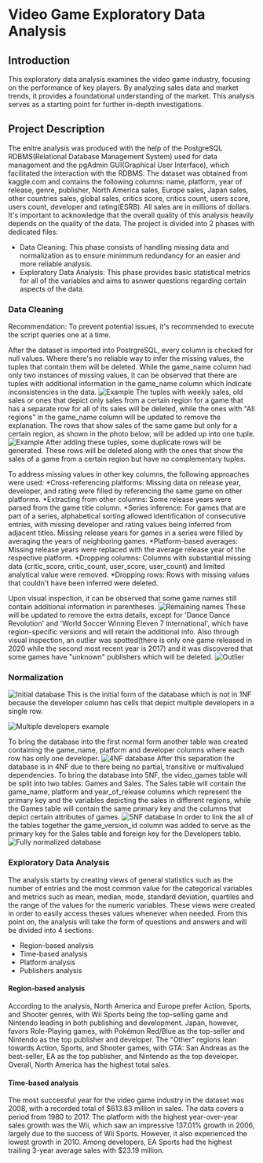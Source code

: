 # Video Game Exploratory Data Analysis
## Introduction
This exploratory data analysis examines the video game industry, focusing on the performance of key players. By analyzing sales data and market trends, it provides a foundational understanding of the market. This analysis serves as a starting point for further in-depth investigations. 

## Project Description
The enitre analysis was produced with the help of the PostgreSQL RDBMS(Relational Database Management System) used for data management and the pgAdmin GUI(Graphical User Interface), which facilitated the interaction with the RDBMS.
The dataset was obtained from kaggle.com and contains the following columns: name, platform, year of release, genre, publisher, North America sales, Europe sales, Japan sales, other countries sales, global sales, critics score, critics count, users score, users count, developer and rating(ESRB). All sales are in millions of dollars. It's important to acknowledge that the overall quality of this analysis heavily depends on the quality of the data.
The project is divided into 2 phases with dedicated files: 
* Data Cleaning: This phase consists of handling missing data and normalization as to ensure minimmum redundancy for an easier and more reliable analysis.
* Exploratory Data Analysis: This phase provides basic statistical metrics for all of the variables and aims to asnwer questions regarding certain aspects of the data.

### Data Cleaning
Recommendation: To prevent potential issues, it's recommended to execute the script queries one at a time.

After the dataset is imported into PostrgreSQL, every column is checked for null values. Where there's no reliable way to infer the missing values, the tuples that contain them will be deleted.
While the game_name column had only two instances of missing values, it can be observed that there are tuples with additional information in the game_name column which indicate inconsistencies in the data.
![Example](images/name_irreg.png)
The tuples with weekly sales, old sales or ones that depict only sales from a certain region for a game that has a separate row
for all of its sales will be deleted, while the ones with "All regions" in the game_name column will be updated to remove the explanation.
The rows that show sales of the same game but only for a certain region, as shown in the photo below, will be added up into one tuple.
![Example](images/Divided_sales.png)
After adding these tuples, some duplicate rows will be generated. These rows will be deleted along with the ones that show the sales of a game from a certain region but have no complementary tuples.

To address missing values in other key columns, the following approaches were used:
*Cross-referencing platforms: Missing data on release year, developer, and rating were filled by referencing the same game on other platforms.
*Extracting from other columns: Some release years were parsed from the game title column.
*Series inference: For games that are part of a series, alphabetical sorting allowed identification of consecutive entries, with missing developer and rating values being inferred from adjacent titles. Missing release years for games in a series were filled by averaging the years of neighboring games.
*Platform-based averages: Missing release years were replaced with the average release year of the respective platform.
*Dropping columns: Columns with substantial missing data (critic_score, critic_count, user_score, user_count) and limited analytical value were removed.
*Dropping rows: Rows with missing values that couldn't have been inferred were deleted.

Upon visual inspection, it can be observed that some game names still contain additional information in parentheses.
![Remaining names](images/Remaining_names.png) 
These will be updated to remove the extra details, except for 'Dance Dance Revolution' and 'World Soccer Winning Eleven 7 International', which have region-specific versions and will retain the additional info.
Also through visual inspection, an outlier was spotted(there is only one game released in 2020 while the second most recent year is 2017) and it was discovered that some games have "unknown" publishers which will be deleted.
![Outlier](images/2020.png) 

### Normalization
![Initial database](images/diagram1.png)
This is the initial form of the database which is not in 1NF because the developer column has cells that depict multiple developers in a single row.

![Multiple developers example](images/Multiple_devs.png)

To bring the database into the first normal form another table was created containing the game_name, platform and developer columns where each row has only one developer.
![4NF database](images/diagram2.png)
After this separation the database is in 4NF due to there being no partial, transitive or multivalued dependencies. To bring the database into 5NF, the video_games table will be split into two tables: Games and Sales. The Sales table will contain the game_name, platform and year_of_release columns which represent the primary key and the variables depicting the sales in different regions, while the Games table will contain the same primary key and the columns that depict certain attributes of games.
![5NF database](images/5NF.png)
In order to link the all of the tables together the game_version_id column was added to serve as the primary key for the Sales table and foreign key for the Developers table.
![Fully normalized database](images/Finished_diagram.png)

### Exploratory Data Analysis
The analysis starts by creating views of general statistics such as the number of entries and the most common value for the categorical variables and metrics such as mean, median, mode, standard deviation, quartiles and the range of the values for the numeric variables. These views were created in order to easily access theses values whenever when needed.
From this point on, the analysis will take the form of questions and answers and will be divided into 4 sections:
* Region-based analysis
* Time-based analysis
* Platform analysis
* Publishers analysis

#### Region-based analysis
According to the analysis, North America and Europe prefer Action, Sports, and Shooter genres, with Wii Sports being the top-selling game and Nintendo leading in both publishing and development. Japan, however, favors Role-Playing games, with Pokémon Red/Blue as the top-seller and Nintendo as the top publisher and developer. The "Other" regions lean towards Action, Sports, and Shooter games, with GTA: San Andreas as the best-seller, EA as the top publisher, and Nintendo as the top developer. Overall, North America has the highest total sales.

#### Time-based analysis
The most successful year for the video game industry in the dataset was 2008, with a recorded total of $613.83 million in sales. The data covers a period from 1980 to 2017. The platform with the highest year-over-year sales growth was the Wii, which saw an impressive 137.01% growth in 2006, largely due to the success of Wii Sports. However, it also experienced the lowest growth in 2010. Among developers, EA Sports had the highest trailing 3-year average sales with $23.19 million.
